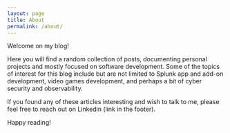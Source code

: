 ```yaml
---
layout: page
title: About
permalink: /about/
---
```


Welcome on my blog!

Here you will find a random collection of posts, documenting personal projects and mostly focused on software development. Some of the topics of interest for this blog include but are not limited to Splunk app and add-on development, video games development, and perhaps a bit of cyber security and observability.

If you found any of these articles interesting and wish to talk to me, please feel free to reach out on Linkedin (link in the footer).

Happy reading!